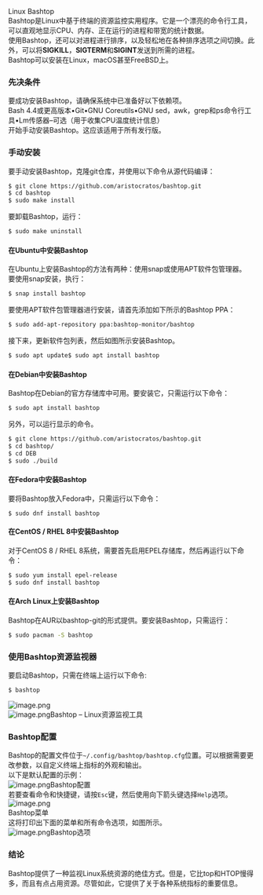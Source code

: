 Linux Bashtop <br />Bashtop是Linux中基于终端的资源监控实用程序。它是一个漂亮的命令行工具，可以直观地显示CPU、内存、正在运行的进程和带宽的统计数据。<br />使用Bashtop，还可以对进程进行排序，以及轻松地在各种排序选项之间切换。此外，可以将**SIGKILL**，**SIGTERM**和**SIGINT**发送到所需的进程。<br />Bashtop可以安装在Linux，macOS甚至FreeBSD上。
<a name="XE1yA"></a>
### 先决条件
要成功安装Bashtop，请确保系统中已准备好以下依赖项。<br />Bash 4.4或更高版本•Git•GNU Coreutils•GNU sed，awk，grep和ps命令行工具•Lm传感器–可选（用于收集CPU温度统计信息）<br />开始手动安装Bashtop。这应该适用于所有发行版。
<a name="GXJPf"></a>
### 手动安装
要手动安装Bashtop，克隆git仓库，并使用以下命令从源代码编译：
```bash
$ git clone https://github.com/aristocratos/bashtop.git
$ cd bashtop
$ sudo make install
```
要卸载Bashtop，运行：
```bash
$ sudo make uninstall
```
<a name="ddAsN"></a>
#### 在Ubuntu中安装Bashtop
在Ubuntu上安装Bashtop的方法有两种：使用snap或使用APT软件包管理器。<br />要使用snap安装，执行：
```bash
$ snap install bashtop
```
要使用APT软件包管理器进行安装，请首先添加如下所示的Bashtop PPA：
```bash
$ sudo add-apt-repository ppa:bashtop-monitor/bashtop
```
接下来，更新软件包列表，然后如图所示安装Bashtop。
```bash
$ sudo apt update$ sudo apt install bashtop
```
<a name="PEoPB"></a>
#### 在Debian中安装Bashtop
Bashtop在Debian的官方存储库中可用。要安装它，只需运行以下命令：
```bash
$ sudo apt install bashtop
```
另外，可以运行显示的命令。
```bash
$ git clone https://github.com/aristocratos/bashtop.git
$ cd bashtop/
$ cd DEB
$ sudo ./build
```
<a name="XM5yw"></a>
#### 在Fedora中安装Bashtop
要将Bashtop放入Fedora中，只需运行以下命令：
```
$ sudo dnf install bashtop
```
<a name="3wgoK"></a>
#### 在CentOS / RHEL 8中安装Bashtop
对于CentOS 8 / RHEL 8系统，需要首先启用EPEL存储库，然后再运行以下命令：
```bash
$ sudo yum install epel-release
$ sudo dnf install bashtop
```
<a name="I8pEJ"></a>
#### 在Arch Linux上安装Bashtop
Bashtop在AUR以bashtop-git的形式提供。要安装Bashtop，只需运行：
```bash
$ sudo pacman -S bashtop
```
<a name="Hhhit"></a>
### 使用Bashtop资源监视器
要启动Bashtop，只需在终端上运行以下命令:
```bash
$ bashtop
```
![image.png](https://cdn.nlark.com/yuque/0/2020/png/396745/1597074041354-b55f3a7d-136a-450e-9c93-cce35a3ab270.png#align=left&display=inline&height=583&originHeight=1750&originWidth=3323&size=1817931&status=done&style=none&width=1107.6666666666667)<br />![image.png](https://cdn.nlark.com/yuque/0/2020/png/396745/1597073972537-12f7ace6-3aa0-460c-ae44-9695ea3eca4f.png#align=left&display=inline&height=583&originHeight=1750&originWidth=3323&size=2127699&status=done&style=none&width=1107.6666666666667)Bashtop – Linux资源监视工具
<a name="1dlwt"></a>
### Bashtop配置
Bashtop的配置文件位于`~/.config/bashtop/bashtop.cfg`位置。可以根据需要更改参数，以自定义终端上指标的外观和输出。<br />以下是默认配置的示例：<br />![image.png](https://cdn.nlark.com/yuque/0/2020/png/396745/1597074083559-a2b6124e-42d7-4cfd-8d0e-4d2a86f7028e.png#align=left&display=inline&height=583&originHeight=1750&originWidth=3323&size=2105942&status=done&style=none&width=1107.6666666666667)Bashtop配置<br />若要查看命令和快捷键，请按`Esc`键，然后使用向下箭头键选择`Help`选项。<br />![image.png](https://cdn.nlark.com/yuque/0/2020/png/396745/1597074152265-1630fd81-ed75-4feb-8525-88059b1ef60b.png#align=left&display=inline&height=583&originHeight=1750&originWidth=3323&size=2029420&status=done&style=none&width=1107.6666666666667)<br />Bashtop菜单<br />这将打印出下面的菜单和所有命令选项，如图所示。<br />![image.png](https://cdn.nlark.com/yuque/0/2020/png/396745/1597074180744-43e35d63-00b3-439f-9dc1-0c0f7bf10c59.png#align=left&display=inline&height=583&originHeight=1750&originWidth=3323&size=2065446&status=done&style=none&width=1107.6666666666667)Bashtop选项
<a name="tIXPr"></a>
### 结论
Bashtop提供了一种监视Linux系统资源的绝佳方式。但是，它比top和HTOP慢得多，而且有点占用资源。尽管如此，它提供了关于各种系统指标的重要信息。
